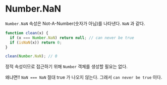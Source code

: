 # Number.NaN

`Number.NaN` 속성은 Not-A-Number(숫자가 아님)를 나타낸다. `NaN` 과 같다.

```js
function clean(x) {
  if (x === Number.NaN) return null; // can never be true
  if (isNaN(x)) return 0;
}

clean(Number.NaN); // 0

```

정적 속성이므로 접근하기 위해 `Number` 객체를 생성할 필요는 없다.

왜냐면!! `NaN === NaN` 절대 true 가 나오지 않는다. 그래서 `can never be true` 이다.

